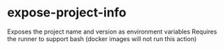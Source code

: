 # expose-project-info
Exposes the project name and version as environment variables
Requires the runner to support bash (docker images will not run this action)
